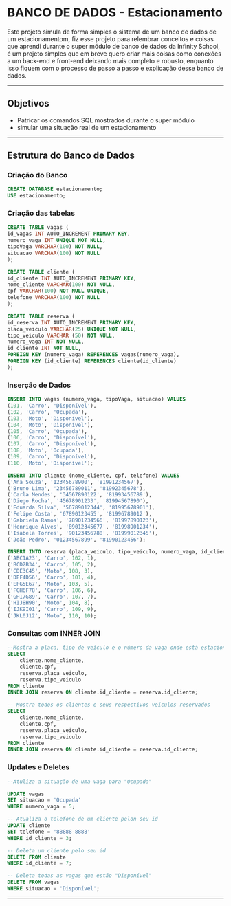 # BANCO DE DADOS - Estacionamento

Este projeto simula de forma simples o sistema de um banco de dados de um estacionamentom, fiz esse projeto para relembrar conceitos e coisas que aprendi durante
o super módulo de banco de dados da Infinity School, é um projeto simples que em breve quero criar mais coisas como conexões a um back-end e front-end deixando mais 
completo e robusto, enquanto isso fiquem com o processo de passo a passo e explicação desse banco de dados.

---

## Objetivos
- Patricar os comandos SQL mostrados durante o super módulo
- simular uma situação real de um estacionamento

---

## Estrutura do Banco de Dados

### Criação do Banco
```sql
CREATE DATABASE estacionamento;
USE estacionamento; 
```
### Criação das tabelas 

```sql
CREATE TABLE vagas (
id_vagas INT AUTO_INCREMENT PRIMARY KEY,
numero_vaga INT UNIQUE NOT NULL, 
tipoVaga VARCHAR(100) NOT NULL,
situacao VARCHAR(100) NOT NULL
);

CREATE TABLE cliente (
id_cliente INT AUTO_INCREMENT PRIMARY KEY,
nome_cliente VARCHAR(100) NOT NULL,
cpf VARCHAR(100) NOT NULL UNIQUE, 
telefone VARCHAR(100) NOT NULL
);

CREATE TABLE reserva (
id_reserva INT AUTO_INCREMENT PRIMARY KEY,
placa_veiculo VARCHAR(25) UNIQUE NOT NULL,
tipo_veiculo VARCHAR (50) NOT NULL,
numero_vaga INT NOT NULL,
id_cliente INT NOT NULL,
FOREIGN KEY (numero_vaga) REFERENCES vagas(numero_vaga),
FOREIGN KEY (id_cliente) REFERENCES cliente(id_cliente)
);

```

### Inserção de Dados

```sql
INSERT INTO vagas (numero_vaga, tipoVaga, situacao) VALUES
(101, 'Carro', 'Disponível'),
(102, 'Carro', 'Ocupada'),
(103, 'Moto', 'Disponível'),
(104, 'Moto', 'Disponível'),
(105, 'Carro', 'Ocupada'),
(106, 'Carro', 'Disponível'),
(107, 'Carro', 'Disponível'),
(108, 'Moto', 'Ocupada'),
(109, 'Carro', 'Disponível'),
(110, 'Moto', 'Disponível');

INSERT INTO cliente (nome_cliente, cpf, telefone) VALUES
('Ana Souza', '12345678900', '81991234567'),
('Bruno Lima', '23456789011', '81992345678'),
('Carla Mendes', '34567890122', '81993456789'),
('Diego Rocha', '45678901233', '81994567890'),
('Eduarda Silva', '56789012344', '81995678901'),
('Felipe Costa', '67890123455', '81996789012'),
('Gabriela Ramos', '78901234566', '81997890123'),
('Henrique Alves', '89012345677', '81998901234'),
('Isabela Torres', '90123456788', '81999012345'),
('João Pedro', '01234567899', '81990123456');

INSERT INTO reserva (placa_veiculo, tipo_veiculo, numero_vaga, id_cliente) VALUES
('ABC1A23', 'Carro', 102, 1),
('BCD2B34', 'Carro', 105, 2),
('CDE3C45', 'Moto', 108, 3),
('DEF4D56', 'Carro', 101, 4),
('EFG5E67', 'Moto', 103, 5),
('FGH6F78', 'Carro', 106, 6),
('GHI7G89', 'Carro', 107, 7),
('HIJ8H90', 'Moto', 104, 8),
('IJK9I01', 'Carro', 109, 9),
('JKL0J12', 'Moto', 110, 10);

```
### Consultas com INNER JOIN

```sql
--Mostra a placa, tipo de veículo e o número da vaga onde está estacionado
SELECT 
    cliente.nome_cliente,
    cliente.cpf,
    reserva.placa_veiculo,
    reserva.tipo_veiculo
FROM cliente
INNER JOIN reserva ON cliente.id_cliente = reserva.id_cliente;

-- Mostra todos os clientes e seus respectivos veículos reservados
SELECT 
    cliente.nome_cliente,
    cliente.cpf,
    reserva.placa_veiculo,
    reserva.tipo_veiculo
FROM cliente
INNER JOIN reserva ON cliente.id_cliente = reserva.id_cliente;

```
### Updates e Deletes

```sql
--Atuliza a situação de uma vaga para "Ocupada"

UPDATE vagas
SET situacao = 'Ocupada'
WHERE numero_vaga = 5;

-- Atualiza o telefone de um cliente pelon seu id
UPDATE cliente
SET telefone = '88888-8888'
WHERE id_cliente = 3;

-- Deleta um cliente pelo seu id
DELETE FROM cliente
WHERE id_cliente = 7;

-- Deleta todas as vagas que estão "Disponível"
DELETE FROM vagas
WHERE situacao = 'Disponível';

```

---

